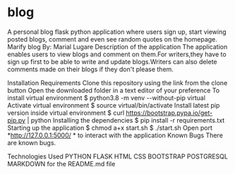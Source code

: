 # blog
A personal blog flask python application where users sign up, start viewing posted blogs, comment and even see random quotes on the homepage.
Marify blog
By: Marial Lugare
Description of the application
The application enables users to view blogs and comment on them.For writers,they have to sign up first to be able to write and update blogs.Writers can also delete comments made on their blogs if they don't please them.

Installation Requirements
Clone this repository using the link from the clone button
Open the downloaded folder in a text editor of your preference
To install virtual environment
$ python3.8 -m venv --without-pip virtual
Activate virtual environment
$ source virtual/bin/activate
Install latest pip version inside virtual environment
$ curl https://bootstrap.pypa.io/get-pip.py | python
Installing the dependencies
$ pip install -r requirements.txt
Starting up the application
$ chmod a+x start.sh
$ ./start.sh
Open port *http://127.0.0.1:5000/ * to interact with the application
Known Bugs
There are known bugs.

Technologies Used
PYTHON
FLASK
HTML
CSS
BOOTSTRAP
POSTGRESQL
MARKDOWN for the README.md file
